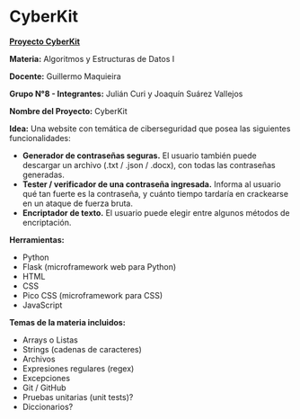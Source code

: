# CyberKit

<ins>**Proyecto CyberKit**</ins>

**Materia:** Algoritmos y Estructuras de Datos I

**Docente:** Guillermo Maquieira

**Grupo N°8 - Integrantes:** Julián Curi y Joaquín Suárez Vallejos

**Nombre del Proyecto:** CyberKit

**Idea:** Una website con temática de ciberseguridad que posea las siguientes funcionalidades:
+ **Generador de contraseñas seguras.** El usuario también puede descargar un archivo (.txt / .json / .docx), con todas las contraseñas generadas.
+ **Tester / verificador de una contraseña ingresada.** Informa al usuario qué tan fuerte es la contraseña, y cuánto tiempo tardaría en crackearse en un ataque de fuerza bruta.
+ **Encriptador de texto.** El usuario puede elegir entre algunos métodos de encriptación.

**Herramientas:**
+ Python
+ Flask (microframework web para Python)
+ HTML
+ CSS
+ Pico CSS (microframework para CSS)
+ JavaScript

**Temas de la materia incluidos:**
+ Arrays o Listas
+ Strings (cadenas de caracteres)
+ Archivos
+ Expresiones regulares (regex)
+ Excepciones
+ Git / GitHub
+ Pruebas unitarias (unit tests)?
+ Diccionarios?
